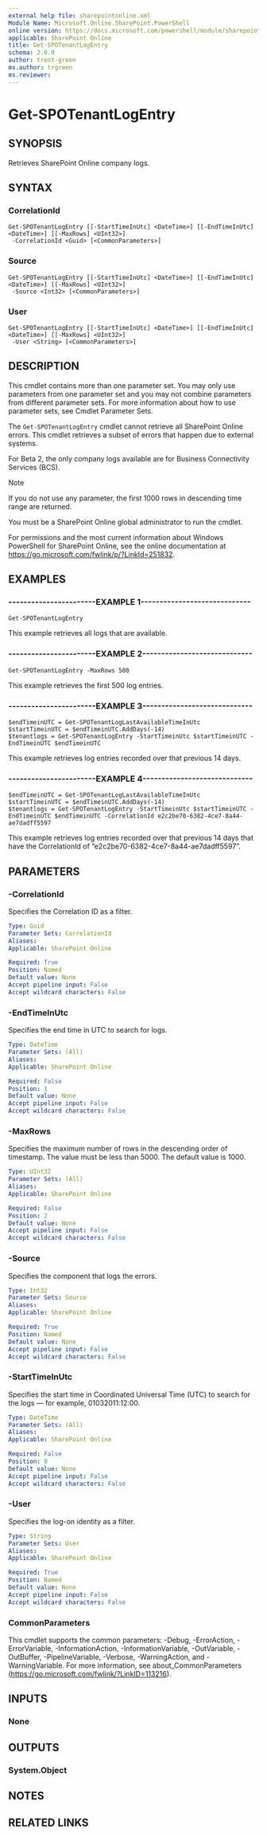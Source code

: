 ```yaml
---
external help file: sharepointonline.xml
Module Name: Microsoft.Online.SharePoint.PowerShell
online version: https://docs.microsoft.com/powershell/module/sharepoint-online/get-spotenantlogentry
applicable: SharePoint Online
title: Get-SPOTenantLogEntry
schema: 2.0.0
author: trent-green
ms.author: trgreen
ms.reviewer:
---
```


# Get-SPOTenantLogEntry

## SYNOPSIS
Retrieves SharePoint Online company logs.


## SYNTAX

### CorrelationId
```
Get-SPOTenantLogEntry [[-StartTimeInUtc] <DateTime>] [[-EndTimeInUtc] <DateTime>] [[-MaxRows] <UInt32>]
 -CorrelationId <Guid> [<CommonParameters>]
```

### Source
```
Get-SPOTenantLogEntry [[-StartTimeInUtc] <DateTime>] [[-EndTimeInUtc] <DateTime>] [[-MaxRows] <UInt32>]
 -Source <Int32> [<CommonParameters>]
```

### User
```
Get-SPOTenantLogEntry [[-StartTimeInUtc] <DateTime>] [[-EndTimeInUtc] <DateTime>] [[-MaxRows] <UInt32>]
 -User <String> [<CommonParameters>]
```

## DESCRIPTION
This cmdlet contains more than one parameter set. You may only use parameters from one parameter set and you may not combine parameters from different parameter sets. For more information about how to use parameter sets, see Cmdlet Parameter Sets.

The `Get-SPOTenantLogEntry` cmdlet cannot retrieve all SharePoint Online errors. This cmdlet retrieves a subset of errors that happen due to external systems.

For Beta 2, the only company logs available are for Business Connectivity Services (BCS).

> [!NOTE]
> If you do not use any parameter, the first 1000 rows in descending time range are returned.

You must be a SharePoint Online global administrator to run the cmdlet.

For permissions and the most current information about Windows PowerShell for SharePoint Online, see the online documentation at https://go.microsoft.com/fwlink/p/?LinkId=251832.


## EXAMPLES

### -----------------------EXAMPLE 1-----------------------------
```
Get-SPOTenantLogEntry
```
This example retrieves all logs that are available.


### -----------------------EXAMPLE 2-----------------------------
```
Get-SPOTenantLogEntry -MaxRows 500
```
This example retrieves the first 500 log entries.


### -----------------------EXAMPLE 3-----------------------------
```
$endTimeinUTC = Get-SPOTenantLogLastAvailableTimeInUtc
$startTimeinUTC = $endTimeinUTC.AddDays(-14)
$tenantlogs = Get-SPOTenantLogEntry -StartTimeinUtc $startTimeinUTC -EndTimeinUTC $endTimeinUTC
```
This example retrieves log entries recorded over that previous 14 days.


### -----------------------EXAMPLE 4-----------------------------
```
$endTimeinUTC = Get-SPOTenantLogLastAvailableTimeInUtc
$startTimeinUTC = $endTimeinUTC.AddDays(-14)
$tenantlogs = Get-SPOTenantLogEntry -StartTimeinUtc $startTimeinUTC -EndTimeinUTC $endTimeinUTC -CorrelationId e2c2be70-6382-4ce7-8a44-ae7dadff5597
```
This example retrieves log entries recorded over that previous 14 days that have the CorrelationId of “e2c2be70-6382-4ce7-8a44-ae7dadff5597”.


## PARAMETERS

### -CorrelationId
Specifies the Correlation ID as a filter.


```yaml
Type: Guid
Parameter Sets: CorrelationId
Aliases:
Applicable: SharePoint Online

Required: True
Position: Named
Default value: None
Accept pipeline input: False
Accept wildcard characters: False
```

### -EndTimeInUtc
Specifies the end time in UTC to search for logs.


```yaml
Type: DateTime
Parameter Sets: (All)
Aliases:
Applicable: SharePoint Online

Required: False
Position: 1
Default value: None
Accept pipeline input: False
Accept wildcard characters: False
```

### -MaxRows
Specifies the maximum number of rows in the descending order of timestamp. The value must be less than 5000. The default value is 1000.


```yaml
Type: UInt32
Parameter Sets: (All)
Aliases:
Applicable: SharePoint Online

Required: False
Position: 2
Default value: None
Accept pipeline input: False
Accept wildcard characters: False
```

### -Source
Specifies the component that logs the errors.


```yaml
Type: Int32
Parameter Sets: Source
Aliases:
Applicable: SharePoint Online

Required: True
Position: Named
Default value: None
Accept pipeline input: False
Accept wildcard characters: False
```

### -StartTimeInUtc
Specifies the start time in Coordinated Universal Time (UTC) to search for the logs — for example, 01032011:12:00.


```yaml
Type: DateTime
Parameter Sets: (All)
Aliases:
Applicable: SharePoint Online

Required: False
Position: 0
Default value: None
Accept pipeline input: False
Accept wildcard characters: False
```

### -User
Specifies the log-on identity as a filter.


```yaml
Type: String
Parameter Sets: User
Aliases:
Applicable: SharePoint Online

Required: True
Position: Named
Default value: None
Accept pipeline input: False
Accept wildcard characters: False
```

### CommonParameters
This cmdlet supports the common parameters: -Debug, -ErrorAction, -ErrorVariable, -InformationAction, -InformationVariable, -OutVariable, -OutBuffer, -PipelineVariable, -Verbose, -WarningAction, and -WarningVariable. For more information, see about_CommonParameters (https://go.microsoft.com/fwlink/?LinkID=113216).

## INPUTS

### None

## OUTPUTS

### System.Object

## NOTES

## RELATED LINKS
